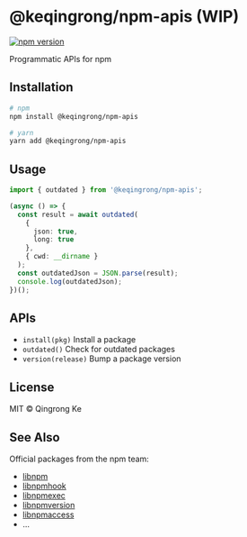 # @keqingrong/npm-apis (WIP)

[![npm version](https://img.shields.io/npm/v/@keqingrong/npm-apis.svg)](https://www.npmjs.com/package/@keqingrong/npm-apis)

Programmatic APIs for npm

## Installation

```bash
# npm
npm install @keqingrong/npm-apis

# yarn
yarn add @keqingrong/npm-apis
```

## Usage

```ts
import { outdated } from '@keqingrong/npm-apis';

(async () => {
  const result = await outdated(
    {
      json: true,
      long: true
    },
    { cwd: __dirname }
  );
  const outdatedJson = JSON.parse(result);
  console.log(outdatedJson);
})();
```

## APIs

- `install(pkg)` Install a package
- `outdated()` Check for outdated packages
- `version(release)` Bump a package version

## License

MIT © Qingrong Ke

## See Also

Official packages from the npm team:

- [libnpm](https://www.npmjs.com/package/libnpm)
- [libnpmhook](https://www.npmjs.com/package/libnpmhook)
- [libnpmexec](https://www.npmjs.com/package/libnpmexec)
- [libnpmversion](https://www.npmjs.com/package/libnpmversion)
- [libnpmaccess](https://www.npmjs.com/package/libnpmaccess)
- ...
